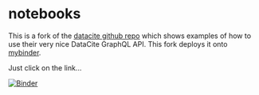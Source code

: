 # notebooks
This is a fork of the [datacite github repo](https://github.com/datacite/notebooks) which shows examples of how to use their 
very nice DataCite GraphQL API. This fork deploys it onto [mybinder](https://mybinder.org). 

Just click on the link...

[![Binder](https://mybinder.org/badge_logo.svg)](https://mybinder.org/v2/gh/hughshanahan/notebooks/master)
